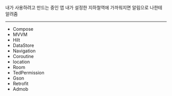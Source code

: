 내가 사용하려고 만드는 중인 앱
내가 설정한 지하철역에 가까워지면 알림으로 나한테 알려줌

----------------------------------
- Compose
- MVVM
- Hilt
- DataStore
- Navigation
- Coroutine
- location
- Room
- TedPermission
- Gson
- Retrofit
- Admob
